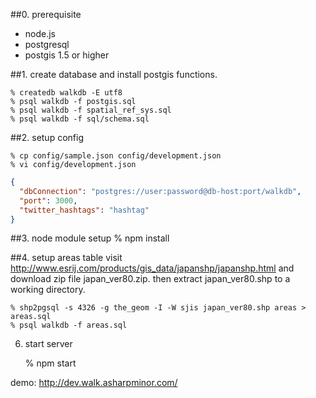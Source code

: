 
##0. prerequisite
-  node.js
-  postgresql
-  postgis 1.5 or higher

##1. create database and install postgis functions.

    % createdb walkdb -E utf8
    % psql walkdb -f postgis.sql
    % psql walkdb -f spatial_ref_sys.sql
    % psql walkdb -f sql/schema.sql

##2. setup config

    % cp config/sample.json config/development.json
    % vi config/development.json

```json:config/development.json
{
  "dbConnection": "postgres://user:password@db-host:port/walkdb",
  "port": 3000,
  "twitter_hashtags": "hashtag"
}
```

##3. node module setup
    % npm install

##4. setup areas table
visit http://www.esrij.com/products/gis_data/japanshp/japanshp.html and download zip file japan_ver80.zip. then extract japan_ver80.shp to a working directory.
 
    % shp2pgsql -s 4326 -g the_geom -I -W sjis japan_ver80.shp areas > areas.sql
    % psql walkdb -f areas.sql

6. start server

    % npm start

 demo: http://dev.walk.asharpminor.com/

